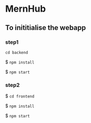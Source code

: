 # MernHub

## To inititialise the webapp

### step1
`cd backend` 

$ `npm install`

$ `npm start`

### step2
$ `cd frontend`

$ `npm install`

$ `npm start`

